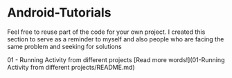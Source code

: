 Android-Tutorials
=================
Feel free to reuse part of the code for your own project. I created this section to serve as a reminder to myself and also people who are facing the same problem and seeking for solutions


01 - Running Activity from different projects
[Read more words!](01-Running Activity from different projects/README.md)
